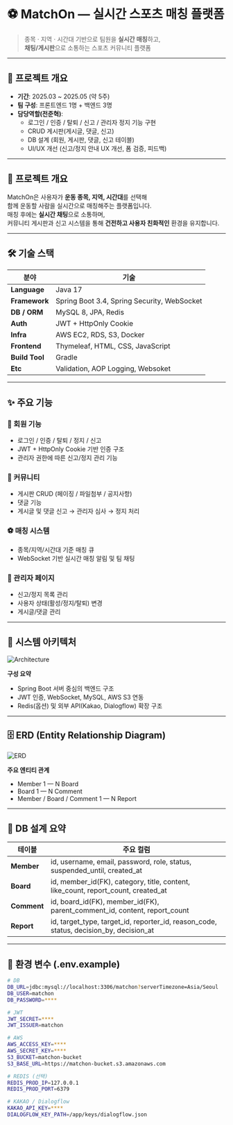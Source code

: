 # ⚽ MatchOn — 실시간 스포츠 매칭 플랫폼

> 종목 · 지역 · 시간대 기반으로 팀원을 **실시간 매칭**하고,  
> **채팅/게시판**으로 소통하는 스포츠 커뮤니티 플랫폼

---

## 📅 프로젝트 개요

- **기간**: 2025.03 ~ 2025.05 (약 5주)  
- **팀 구성**: 프론트엔드 1명 + 백엔드 3명  
- **담당역할(전준혁)**:  
  - 로그인 / 인증 / 탈퇴 / 신고 / 관리자 정지 기능 구현  
  - CRUD 게시판(게시글, 댓글, 신고)  
  - DB 설계 (회원, 게시판, 댓글, 신고 테이블)  
  - UI/UX 개선 (신고/정지 안내 UX 개선, 폼 검증, 피드백)  

---

## 🧠 프로젝트 개요

MatchOn은 사용자가 **운동 종목, 지역, 시간대**를 선택해  
함께 운동할 사람을 실시간으로 매칭해주는 플랫폼입니다.  
매칭 후에는 **실시간 채팅**으로 소통하며,  
커뮤니티 게시판과 신고 시스템을 통해 **건전하고 사용자 친화적인** 환경을 유지합니다.

---

## 🛠️ 기술 스택

| 분야 | 기술 |
|------|------|
| **Language** | Java 17 |
| **Framework** | Spring Boot 3.4, Spring Security, WebSocket |
| **DB / ORM** | MySQL 8, JPA, Redis |
| **Auth** | JWT + HttpOnly Cookie |
| **Infra** | AWS EC2, RDS, S3, Docker |
| **Frontend** | Thymeleaf, HTML, CSS, JavaScript |
| **Build Tool** | Gradle |
| **Etc** | Validation, AOP Logging, Websoket |

---

## ✨ 주요 기능

### 👤 회원 기능
- 로그인 / 인증 / 탈퇴 / 정지 / 신고  
- JWT + HttpOnly Cookie 기반 인증 구조  
- 관리자 권한에 따른 신고/정지 관리 기능  

### 🧾 커뮤니티
- 게시판 CRUD (페이징 / 파일첨부 / 공지사항)  
- 댓글 기능  
- 게시글 및 댓글 신고 → 관리자 심사 → 정지 처리

### ⚽ 매칭 시스템
- 종목/지역/시간대 기준 매칭 큐  
- WebSocket 기반 실시간 매칭 알림 및 팀 채팅

### 🧭 관리자 페이지
- 신고/정지 목록 관리  
- 사용자 상태(활성/정지/탈퇴) 변경  
- 게시글/댓글 관리

---

## 🧩 시스템 아키텍처

![Architecture](docs/architecture.png)

**구성 요약**
- Spring Boot 서버 중심의 백엔드 구조  
- JWT 인증, WebSocket, MySQL, AWS S3 연동  
- Redis(옵션) 및 외부 API(Kakao, Dialogflow) 확장 구조  

---

## 🗄️ ERD (Entity Relationship Diagram)

![ERD](docs/ERD.png)

**주요 엔티티 관계**
- Member 1 — N Board  
- Board 1 — N Comment  
- Member / Board / Comment 1 — N Report  

---

## 🧱 DB 설계 요약

| 테이블 | 주요 컬럼 |
|--------|-----------|
| **Member** | id, username, email, password, role, status, suspended_until, created_at |
| **Board** | id, member_id(FK), category, title, content, like_count, report_count, created_at |
| **Comment** | id, board_id(FK), member_id(FK), parent_comment_id, content, report_count |
| **Report** | id, target_type, target_id, reporter_id, reason_code, status, decision_by, decision_at |

---

## 🔐 환경 변수 (.env.example)

```bash
# DB
DB_URL=jdbc:mysql://localhost:3306/matchon?serverTimezone=Asia/Seoul
DB_USER=matchon
DB_PASSWORD=****

# JWT
JWT_SECRET=****
JWT_ISSUER=matchon

# AWS
AWS_ACCESS_KEY=****
AWS_SECRET_KEY=****
S3_BUCKET=matchon-bucket
S3_BASE_URL=https://matchon-bucket.s3.amazonaws.com

# REDIS (선택)
REDIS_PROD_IP=127.0.0.1
REDIS_PROD_PORT=6379

# KAKAO / Dialogflow
KAKAO_API_KEY=****
DIALOGFLOW_KEY_PATH=/app/keys/dialogflow.json
